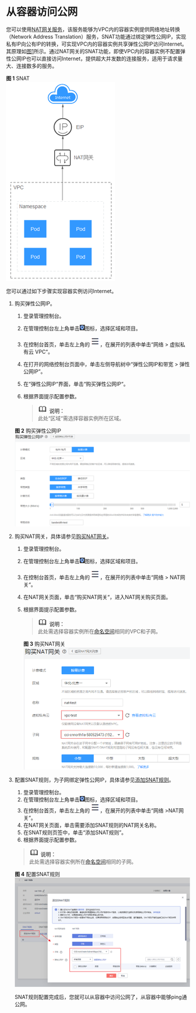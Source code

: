 # 从容器访问公网<a name="cce_01_0063"></a>

您可以使用[NAT网关服务](https://www.huaweicloud.com/product/nat.html)，该服务能够为VPC内的容器实例提供网络地址转换（Network Address Translation）服务，SNAT功能通过绑定弹性公网IP，实现私有IP向公有IP的转换，可实现VPC内的容器实例共享弹性公网IP访问Internet。其原理如[图1](#zh-cn_topic_0144420145_fig34611314153619)所示。通过NAT网关的SNAT功能，即使VPC内的容器实例不配置弹性公网IP也可以直接访问Internet，提供超大并发数的连接服务，适用于请求量大、连接数多的服务。

**图 1**  SNAT<a name="zh-cn_topic_0144420145_fig34611314153619"></a>  
![](figures/SNAT.png "SNAT")

您可以通过如下步骤实现容器实例访问Internet。

1.  购买弹性公网IP。

    1.  登录管理控制台。
    2.  在管理控制台左上角单击![](figures/小图标-region.png)图标，选择区域和项目。
    3.  在控制台首页，单击左上角的![](figures/zh-cn_image_0206700205.png)，在展开的列表中单击“网络 \> 虚拟私有云 VPC“。
    4.  在打开的网络控制台页面中，单击左侧导航树中“弹性公网IP和带宽 \> 弹性公网IP”。
    5.  在“弹性公网IP“界面，单击“购买弹性公网IP“。
    6.  根据界面提示配置参数。

        >![](public_sys-resources/icon-note.gif) **说明：**   
        >此处“区域“需选择容器实例所在区域。  


    **图 2**  购买弹性公网IP<a name="zh-cn_topic_0144420145_fig198205762510"></a>  
    ![](figures/购买弹性公网IP-7.png "购买弹性公网IP-7")

2.  购买NAT网关，具体请参见[购买NAT网关](https://support.huaweicloud.com/qs-natgateway/zh-cn_topic_0127293920.html)。
    1.  登录管理控制台。
    2.  在管理控制台左上角单击![](figures/小图标-region-8.png)图标，选择区域和项目。
    3.  在控制台首页，单击左上角的![](figures/zh-cn_image_0206701790.png)，在展开的列表中单击“网络 \> NAT网关“。
    4.  在NAT网关页面，单击“购买NAT网关“，进入NAT网关购买页面。
    5.  根据界面提示配置参数。

        >![](public_sys-resources/icon-note.gif) **说明：**   
        >此处需选择容器实例所在[命名空间](命名空间.md)相同的VPC和子网。  

        **图 3**  购买NAT网关<a name="zh-cn_topic_0144420145_fig1644019123012"></a>  
        ![](figures/购买NAT网关-9.png "购买NAT网关-9")

3.  配置SNAT规则，为子网绑定弹性公网IP，具体请参见[添加SNAT规则](https://support.huaweicloud.com/qs-natgateway/zh-cn_topic_0127293981.html)。

    1.  登录管理控制台。
    2.  在管理控制台左上角单击![](figures/小图标-region-10.png)图标，选择区域和项目。
    3.  在控制台首页，单击左上角的![](figures/zh-cn_image_0206701769.png)，在展开的列表中单击“网络 \>NAT网关“。
    4.  在NAT网关页面，单击需要添加SNAT规则的NAT网关名称。
    5.  在SNAT规则页签中，单击“添加SNAT规则”。
    6.  根据界面提示配置参数。

    >![](public_sys-resources/icon-note.gif) **说明：**   
    >此处需选择容器实例所在[命名空间](命名空间.md)相同的子网。  

    **图 4**  配置SNAT规则<a name="zh-cn_topic_0144420145_fig154471841103014"></a>  
    ![](figures/配置SNAT规则.png "配置SNAT规则")

    SNAT规则配置完成后，您就可以从容器中访问公网了，从容器中能够ping通公网。


